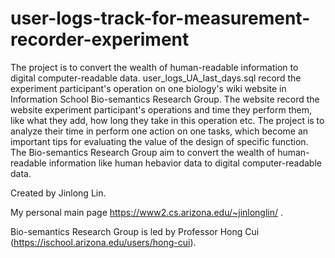 # user-logs-track-for-measurement-recorder-experiment


The project is to convert the wealth of human-readable information to digital computer-readable data.
user_logs_UA_last_days.sql record the experiment participant's operation on one biology's wiki website in Information School 
Bio-semantics Research Group.
The website record the website experiment participant's operations and time they perform them, like what they add, how long 
they take in this operation etc. The project is to analyze their time in perform one action on one tasks, which become an important tips for evaluating the value of the design of specific function.
The Bio-semantics Research Group aim to  convert the wealth of human-readable information like human hebavior data to digital computer-readable data.

Created by Jinlong Lin. 

My personal main page https://www2.cs.arizona.edu/~jinlonglin/ .

Bio-semantics Research Group is led by Professor Hong Cui (https://ischool.arizona.edu/users/hong-cui).
